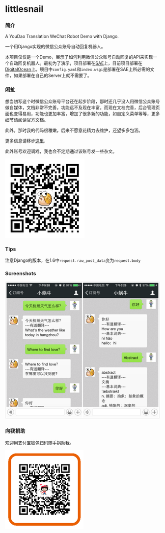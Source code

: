 littlesnail
===========
### 简介
A YouDao Translation WeChat Robot Demo with Django.

一个用Django实现的微信公众账号自动回复机器人。

本项目仅仅是一个Demo，展示了如何利用微信公众账号自动回复的API来实现一个自动回复机器人。最初为了演示，项目部署在[SAE](http://sae.sina.com.cn/)上，目前项目部署在[DigitalOcean](https://www.digitalocean.com/?refcode=22b5cd61f32c)上。项目中`config.yaml`和`index.wsgi`是部署在SAE上所必需的文件，如果部署在自己的Server上就不需要了。

### 闲扯
想当初写这个时微信公众账号平台还在起步阶段，那时还几乎没人用微信公众账号做自媒体，文档非常不完善，功能远不及现在丰富。而现在文档完善，后台管理页面也变得易用，功能也更加丰富，增加了很多新的功能，如自定义菜单等等，更多细节请阅读官方文档。

此外，那时我的代码很稚嫩，后来不愿意花精力去维护，还望多多包涵。

更多信息请移步[这里](http://blog.vars.me/blog/2013/07/24/wei-xin-ji-qi-ren-xiao-gua-niu-you-dao-fan-yi-xiao-zhu-shou-django-plus-sae-plus-wei-xin-gong-zhong-zhang-hao-zi-dong-hui-fu-kai-fang-jie-kou/).

此外账号欢迎调戏，我也会不定期通过该账号发一些杂文。

![snail](./img/snail.jpg)

### Tips
注意Django的版本，在1.6中`request.raw_post_data`变为`request.body`

### Screenshots
![Demo](./img/demo.png)


### 向我捐助
欢迎用支付宝钱包扫码随手捐助我。 

![捐赠liushuaikobe](./img/alipay.png)
